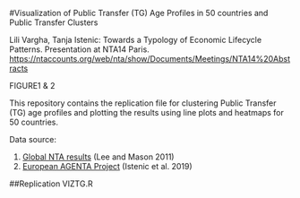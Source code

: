#Visualization of Public Transfer (TG) Age Profiles in 50 countries and Public Transfer Clusters

Lili Vargha, Tanja Istenic: Towards a Typology of Economic Lifecycle Patterns. Presentation at NTA14 Paris. https://ntaccounts.org/web/nta/show/Documents/Meetings/NTA14%20Abstracts

FIGURE1 & 2

This repository contains the replication file for clustering Public Transfer (TG) age profiles and plotting the results using line plots and heatmaps for 50 countries.

Data source:
1. [Global NTA results](https://www.ntaccounts.org/web/nta/show/Browse%20database) (Lee and Mason 2011)
2. [European AGENTA Project](http://dataexplorer.wittgensteincentre.org/nta/) (Istenic et al. 2019)

##Replication
VIZTG.R

